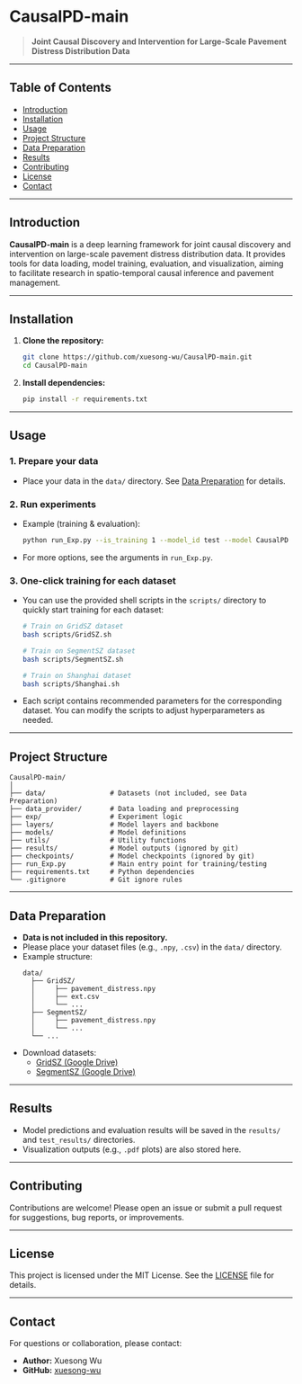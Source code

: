 # CausalPD-main

> **Joint Causal Discovery and Intervention for Large-Scale Pavement Distress Distribution Data**

---

## Table of Contents
- [Introduction](#introduction)
- [Installation](#installation)
- [Usage](#usage)
- [Project Structure](#project-structure)
- [Data Preparation](#data-preparation)
- [Results](#results)
- [Contributing](#contributing)
- [License](#license)
- [Contact](#contact)

---

## Introduction

**CausalPD-main** is a deep learning framework for joint causal discovery and intervention on large-scale pavement distress distribution data. It provides tools for data loading, model training, evaluation, and visualization, aiming to facilitate research in spatio-temporal causal inference and pavement management.


---

## Installation

1. **Clone the repository:**
   ```bash
   git clone https://github.com/xuesong-wu/CausalPD-main.git
   cd CausalPD-main
   ```

2. **Install dependencies:**
   ```bash
   pip install -r requirements.txt
   ```

---

## Usage

### 1. Prepare your data

- Place your data in the `data/` directory. See [Data Preparation](#data-preparation) for details.

### 2. Run experiments

- Example (training & evaluation):
  ```bash
  python run_Exp.py --is_training 1 --model_id test --model CausalPD --data train --root_path ./data/GridSZ/ --data_path pavement_distress.npy
  ```

- For more options, see the arguments in `run_Exp.py`.

### 3. One-click training for each dataset

- You can use the provided shell scripts in the `scripts/` directory to quickly start training for each dataset:

  ```bash
  # Train on GridSZ dataset
  bash scripts/GridSZ.sh

  # Train on SegmentSZ dataset
  bash scripts/SegmentSZ.sh

  # Train on Shanghai dataset
  bash scripts/Shanghai.sh
  ```

- Each script contains recommended parameters for the corresponding dataset. You can modify the scripts to adjust hyperparameters as needed.

---

## Project Structure

```
CausalPD-main/
│
├── data/                # Datasets (not included, see Data Preparation)
├── data_provider/       # Data loading and preprocessing
├── exp/                 # Experiment logic
├── layers/              # Model layers and backbone
├── models/              # Model definitions
├── utils/               # Utility functions
├── results/             # Model outputs (ignored by git)
├── checkpoints/         # Model checkpoints (ignored by git)
├── run_Exp.py           # Main entry point for training/testing
├── requirements.txt     # Python dependencies
└── .gitignore           # Git ignore rules
```

---

## Data Preparation

- **Data is not included in this repository.**
- Please place your dataset files (e.g., `.npy`, `.csv`) in the `data/` directory.
- Example structure:
  ```
  data/
    ├── GridSZ/
    │     ├── pavement_distress.npy
    │     ├── ext.csv
    │     └── ...
    ├── SegmentSZ/
    │     ├── pavement_distress.npy
    │     └── ...
    └── ...
  ```
- Download datasets:
  - [GridSZ (Google Drive)](https://drive.google.com/file/d/1I-TudjLAI0siukg-1UgPC798SkCA2auG/view?usp=sharing)
  - [SegmentSZ (Google Drive)](https://drive.google.com/file/d/1PpAzvXrrxbBK5PyAO033B748CnNa21ae/view?usp=sharing)


---

## Results

- Model predictions and evaluation results will be saved in the `results/` and `test_results/` directories.
- Visualization outputs (e.g., `.pdf` plots) are also stored here.

---

## Contributing

Contributions are welcome! Please open an issue or submit a pull request for suggestions, bug reports, or improvements.

---

## License

This project is licensed under the MIT License. See the [LICENSE](LICENSE) file for details.

---

## Contact

For questions or collaboration, please contact:

- **Author:** Xuesong Wu  
- **GitHub:** [xuesong-wu](https://github.com/xuesong-wu) 